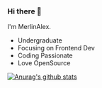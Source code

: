 ### Hi there 👋

I'm MerlinAlex.

+ Undergraduate
+ Focusing on Frontend Dev
+ Coding Passionate
+ Love OpenSource

[![Anurag's github stats](https://github-readme-stats.vercel.app/api?username=huangjingping520&count_private=true&show_icons=true)](https://github.com/anuraghazra/github-readme-stats)

<!--
**huangjingping520/huangjingping520** is a ✨ _special_ ✨ repository because its `README.md` (this file) appears on your GitHub profile.

Here are some ideas to get you started:

- 🔭 I’m currently working on ...
- 🌱 I’m currently learning ...
- 👯 I’m looking to collaborate on ...
- 🤔 I’m looking for help with ...
- 💬 Ask me about ...
- 📫 How to reach me: ...
- 😄 Pronouns: ...
- ⚡ Fun fact: ...
-->
